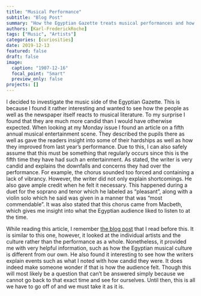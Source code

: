 ```yaml
---
title: "Musical Performance"
subtitle: "Blog Post"
summary: "How the Egyptian Gazette treats musical performances and how they judge the performers."
authors: [Karl-FrederickRoche]
tags: ["Music", "Artists"]
categories: [curiosities]
date: 2019-12-13
featured: false
draft: false
image:
  caption: "1907-12-16"
  focal_point: "Smart"
  preview_only: false
projects: []
---
```

I decided to investigate the music side of the Egyptian Gazette. This is because I found it rather interesting and wanted to see how the people as well as the newspaper itself reacts to musical literature. To my surprise I found that they are much more candid than I would have otherwise expected. When looking at my Monday issue I found an article on a fifth annual musical entertainment scene. They described the pupils there as well as gave the readers insight into some of their hardships as well as how they improved from last year’s performance. Due to this, I can also safely assume that this must be something that regularly occurs since this is the fifth time they have had such an entertainment. As stated, the writer is very candid and explains the downfalls and concerns they had over the performance. For example, the chorus sounded too forced and containing a lack of vibrancy. However, the writer did not only explain shortcomings. He also gave ample credit when he felt it necessary. This happened during a duet for the soprano and tenor which he labeled as “pleasant”, along with a violin solo which he said was given in a manner that was “most commendable”.  It was also stated that this chorus came from Macbeth, which gives me insight into what the Egyptian audience liked to listen to at the time.

While reading this article, I remember [the blog post](https://dig-eg-gaz.github.io/post/18-blog-pierre/) that I read before this. It is similar to this one, however, it looked at the individual artists and the culture rather than the performance as a whole. Nonetheless, it provided me with very helpful information, such as how the Egyptian musical culture is different from our own. He also found it interesting to see how the writers explain events such as what I noted with how candid they were. It does indeed make someone wonder if that is how the audience felt. Though this will most likely be a question that can’t be answered simply because we cannot go back to that exact time and see for ourselves. Until then, this is all we have to go off of and we must take it as it is.
